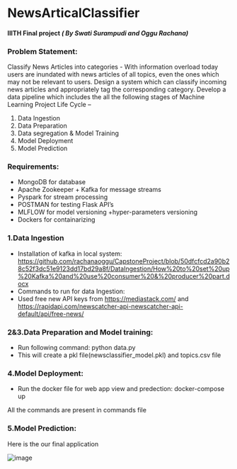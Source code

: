 # NewsArticalClassifier

#### IIITH Final project ***( By Swati Surampudi and Oggu Rachana)***

### Problem Statement:
Classify News Articles into categories - With information overload today users are inundated with news articles of all topics, even the ones which may not be relevant to users. 
Design a system which can classify incoming news articles and appropriately tag the corresponding category. Develop a data pipeline which includes the all the 
following stages of Machine Learning Project Life Cycle –
1. Data Ingestion
2. Data Preparation
3. Data segregation & Model Training
4. Model Deployment
5. Model Prediction

### Requirements:
- MongoDB for database
- Apache Zookeeper + Kafka for message streams
- Pyspark for stream processing
- POSTMAN for testing Flask API’s
- MLFLOW for model versioning +hyper-parameters versioning
- Dockers for containarizing 

### 1.Data Ingestion

- Installation of kafka in local system: https://github.com/rachanaoggu/CapstoneProject/blob/50dfcfcd2a90b28c52f3dc51e9123dd17bd29a8f/DataIngestion/How%20to%20set%20up%20Kafka%20and%20use%20consumer%20&%20producer%20part.docx
- Commands to run for data Ingestion:
- Used free new API keys from https://mediastack.com/ and https://rapidapi.com/newscatcher-api-newscatcher-api-default/api/free-news/

### 2&3.Data Preparation and Model training:

- Run following command: python data.py
- This will create a pkl file(newsclassifier_model.pkl) and topics.csv file

### 4.Model Deployment:

- Run the docker file for web app view and predection: docker-compose up

All the commands are present in commands file

### 5.Model Prediction:
Here is the our final application

![image](https://user-images.githubusercontent.com/86909953/139672660-4b399988-1ef6-4cc3-abbf-e35d69dc198c.png)

